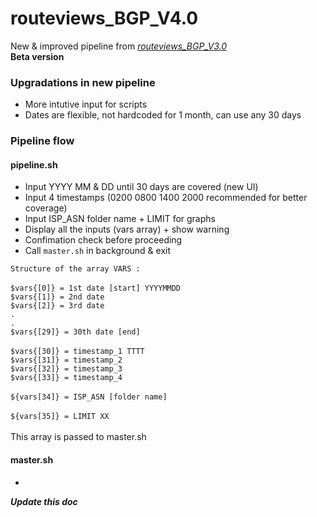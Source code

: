 # routeviews_BGP_V4.0

New & improved pipeline from  _[routeviews_BGP_V3.0](https://github.com/ritik-malik/routeviews_BGP_V3.0/)_ <br>
**Beta version** <br>

### Upgradations in new pipeline
* More intutive input for scripts
* Dates are flexible, not hardcoded for 1 month, can use any 30 days

### Pipeline flow

#### pipeline.sh
* Input YYYY MM & DD until 30 days are covered (new UI)
* Input 4 timestamps (0200 0800 1400 2000 recommended for better coverage)
* Input ISP_ASN folder name + LIMIT for graphs
* Display all the inputs (vars array) + show warning
* Confimation check before proceeding
* Call `master.sh` in background & exit

`Structure of the array VARS :` <br>
 <br>
`$vars{[0]} = 1st date [start] YYYYMMDD` <br>
`$vars{[1]} = 2nd date` <br>
`$vars{[2]} = 3rd date` <br>
`.` <br>
`.` <br>
`$vars{[29]} = 30th date [end]` <br>
 <br>
`$vars{[30]} = timestamp_1 TTTT` <br>
`$vars{[31]} = timestamp_2`  <br>
`$vars{[32]} = timestamp_3`  <br>
`$vars{[33]} = timestamp_4`  <br>
 <br>
`${vars[34]} = ISP_ASN [folder name]` <br>
 <br>
`${vars[35]} = LIMIT XX` <br>
 <br>
This array is passed to master.sh <br>


#### master.sh
* 

_**Update this doc**_













